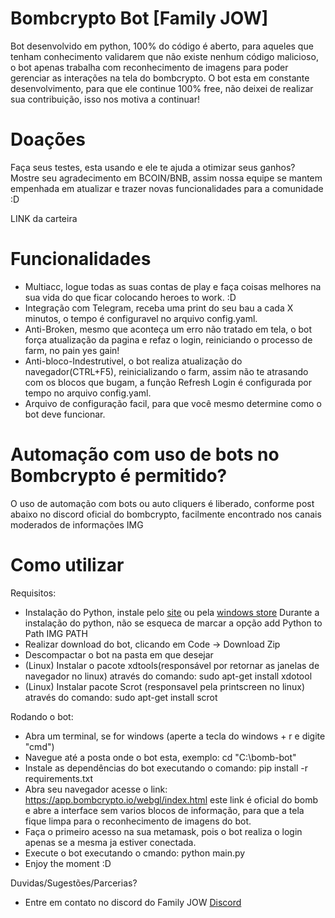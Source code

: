 # Bombcrypto Bot [Family JOW]
Bot desenvolvido em python, 100% do código é aberto, para aqueles que tenham conhecimento validarem que não existe nenhum código malicioso, o bot apenas trabalha com reconhecimento de imagens para poder gerenciar as interações na tela do bombcrypto.
O bot esta em constante desenvolvimento, para que ele continue 100% free, não deixei de realizar sua contribuição, isso nos motiva a continuar!

# Doações
Faça seus testes, esta usando e ele te ajuda a otimizar seus ganhos? Mostre seu agradecimento em BCOIN/BNB, assim nossa equipe se mantem empenhada em atualizar e trazer novas funcionalidades para a comunidade :D

LINK da carteira


# Funcionalidades
- Multiacc, logue todas as suas contas de play e faça coisas melhores na sua vida do que ficar colocando heroes to work. :D
- Integração com Telegram, receba uma print do seu bau a cada X minutos, o tempo é configuravel no arquivo config.yaml.
- Anti-Broken, mesmo que aconteça um erro não tratado em tela, o bot força atualização da pagina e refaz o login, reiniciando o processo de farm, no pain yes gain!
- Anti-bloco-Indestrutivel, o bot realiza atualização do navegador(CTRL+F5), reinicializando o farm, assim não te atrasando com os blocos que bugam, a função Refresh Login é configurada por tempo no arquivo config.yaml.
- Arquivo de configuração facil, para que você mesmo determine como o bot deve funcionar.

# Automação com uso de bots no Bombcrypto é permitido?
O uso de automação com bots ou auto cliquers é liberado, conforme post abaixo no discord oficial do bombcrypto, facilmente encontrado nos canais moderados de informações
IMG

# Como utilizar
Requisitos:
- Instalação do Python, instale pelo [site](https://www.python.org/downloads/) ou pela [windows store](https://www.microsoft.com/p/python-37/9nj46sx7x90p?activetab=pivot:overviewtab)
  Durante a instalação do python, não se esqueca de marcar a opção add Python to Path
IMG PATH
- Realizar download do bot, clicando em Code -> Download Zip
- Descompactar o bot na pasta em que desejar
- (Linux) Instalar o pacote xdtools(responsável por retornar as janelas de navegador no linux) através do comando: sudo apt-get install xdotool
- (Linux) Instalar pacote Scrot (responsavel pela printscreen no linux) através do comando: sudo apt-get install scrot

Rodando o bot:
- Abra um terminal, se for windows (aperte a tecla do windows + r e digite "cmd")
- Navegue até a posta onde o bot esta, exemplo: cd "C:\bomb-bot"
- Instale as dependências do bot executando o comando: pip install -r requirements.txt
- Abra seu navegador acesse o link: https://app.bombcrypto.io/webgl/index.html este link é oficial do bomb e abre a interface sem varios blocos de informação, para que a tela fique limpa para o reconhecimento de imagens do bot.
- Faça o primeiro acesso na sua metamask, pois o bot realiza o login apenas se a mesma ja estiver conectada.
- Execute o bot executando o cmando: python main.py
- Enjoy the moment :D

Duvidas/Sugestões/Parcerias?
- Entre em contato no discord do Family JOW [Discord](https://discord.gg/9edagMqfgC)



